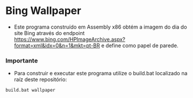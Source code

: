 # Bing Wallpaper

- Este programa construído em Assembly x86 obtém a imagem do dia do site Bing através do endpoint https://www.bing.com/HPImageArchive.aspx?format=xml&idx=0&n=1&mkt=pt-BR e define como papel de parede.

### Importante
- Para construir e executar este programa utilize o build.bat localizado na raíz deste repositório:

```shell
build.bat wallpaper
```